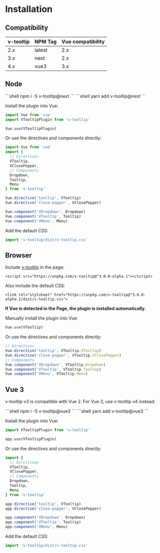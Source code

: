 # Installation

## Compatibility

| v-tooltip | NPM Tag | Vue compatibility |
| --------- | ------- | ----------------- |
| 2.x       | latest  | 2.x               |
| 3.x       | next    | 2.x               |
| 4.x       | vue3    | 3.x               |

## Node

<code-group>
<code-block title="npm">
```shell
npm i -S v-tooltip@next
```
</code-block>

<code-block title="yarn">
```shell
yarn add v-tooltip@next
```
</code-block>
</code-group>

Install the plugin into Vue:

```javascript
import Vue from 'vue'
import VTooltipPlugin from 'v-tooltip'

Vue.use(VTooltipPlugin)
```

Or use the directives and components directly:

```javascript
import Vue from 'vue'
import {
  // Directives
  VTooltip,
  VClosePopper,
  // Components
  Dropdown,
  Tooltip,
  Menu
} from 'v-tooltip'

Vue.directive('tooltip', VTooltip)
Vue.directive('close-popper', VClosePopper)

Vue.component('VDropdown', Dropdown)
Vue.component('VTooltip', Tooltip)
Vue.component('VMenu', Menu)
```

Add the default CSS:

```js
import 'v-tooltip/dist/v-tooltip.css'
```

## Browser

Include [v-tooltip](/dist/v-tooltip.min.js) in the page:

```vue
<script src="https://unpkg.com/v-tooltip@^3.0.0-alpha.1"></script>
```

Also include the default CSS:

```vue
<link rel="stylsheet" href="https://unpkg.com/v-tooltip@^3.0.0-alpha.1/dist/v-tooltip.css">
```

**If Vue is detected in the Page, the plugin is installed automatically.**

Manually install the plugin into Vue:

```javascript
Vue.use(VTooltip)
```

Or use the directives and components directly:

```javascript
// Directives
Vue.directive('tooltip', VTooltip.VTooltip)
Vue.directive('close-popper', VTooltip.VClosePopper)
// Components
Vue.component('VDropdown', VTooltip.Dropdown)
Vue.component('VTooltip', VTooltip.Tooltip)
Vue.component('VMenu', VTooltip.Menu)
```

## Vue 3

v-tooltip v3 is compatible with Vue 2. For Vue 3, use v-tooltip v4 instead:

<code-group>
<code-block title="npm">
```shell
npm i -S v-tooltip@vue3
```
</code-block>

<code-block title="yarn">
```shell
yarn add v-tooltip@vue3
```
</code-block>
</code-group>

Install the plugin into Vue:

```javascript
import VTooltipPlugin from 'v-tooltip'

app.use(VTooltipPlugin)
```

Or use the directives and components directly:

```javascript
import {
  // Directives
  VTooltip,
  VClosePopper,
  // Components
  Dropdown,
  Tooltip,
  Menu
} from 'v-tooltip'

app.directive('tooltip', VTooltip)
app.directive('close-popper', VClosePopper)

app.component('VDropdown', Dropdown)
app.component('VTooltip', Tooltip)
app.component('VMenu', Menu)
```

Add the default CSS:

```js
import 'v-tooltip/dist/v-tooltip.css'
```
